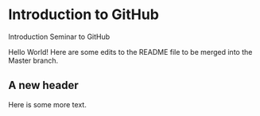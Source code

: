 # Introduction to GitHub
Introduction Seminar to GitHub

Hello World!  Here are some edits to the README file to be merged into the Master branch.

## A new header

Here is some more text.
